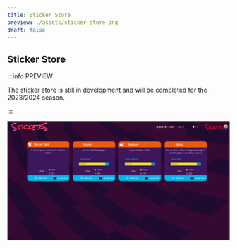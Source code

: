```yaml
---
title: Sticker Store
preview: ./assets/sticker-store.png
draft: false
---
```


## Sticker Store

:::info PREVIEW

The sticker store is still in development and will be completed for the 2023/2024 season.

:::

![Sticker Store](./assets/sticker-store.png)